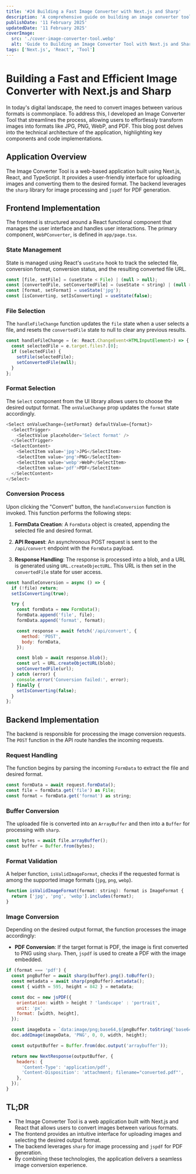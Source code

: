 ```yaml
---
title: '#24 Building a Fast Image Converter with Next.js and Sharp'
description: 'A comprehensive guide on building an image converter tool.'
publishDate: '11 February 2025'
updatedDate: '11 February 2025'
coverImage:
  src: './cover-image-converter-tool.webp'
  alt: 'Guide to Building an Image Converter Tool with Next.js and Sharp'
tags: ['Next.js', 'React', 'Tool']
---
```


# Building a Fast and Efficient Image Converter with Next.js and Sharp

In today's digital landscape, the need to convert images between various formats is commonplace.
To address this, I developed an Image Converter Tool that streamlines the process, allowing users to effortlessly transform images into formats like JPG, PNG, WebP, and PDF.
This blog post delves into the technical architecture of the application, highlighting key components and code implementations.

## Application Overview

The Image Converter Tool is a web-based application built using Next.js, React, and TypeScript.
It provides a user-friendly interface for uploading images and converting them to the desired format.
The backend leverages the `sharp` library for image processing and `jspdf` for PDF generation.

## Frontend Implementation

The frontend is structured around a React functional component that manages the user interface and handles user interactions.
The primary component, `WebPConverter`, is defined in `app/page.tsx`.

### State Management

State is managed using React's `useState` hook to track the selected file, conversion format, conversion status, and the resulting converted file URL.

```javascript
const [file, setFile] = (useState < File) | (null > null);
const [convertedFile, setConvertedFile] = (useState < string) | (null > null);
const [format, setFormat] = useState('jpg');
const [isConverting, setIsConverting] = useState(false);
```

### File Selection

The `handleFileChange` function updates the `file` state when a user selects a file, and resets the `convertedFile` state to null to clear any previous results.

```javascript
const handleFileChange = (e: React.ChangeEvent<HTMLInputElement>) => {
  const selectedFile = e.target.files?.[0];
  if (selectedFile) {
    setFile(selectedFile);
    setConvertedFile(null);
  }
};
```

### Format Selection

The `Select` component from the UI library allows users to choose the desired output format.
The `onValueChange` prop updates the `format` state accordingly.

```javascript
<Select onValueChange={setFormat} defaultValue={format}>
  <SelectTrigger>
    <SelectValue placeholder='Select format' />
  </SelectTrigger>
  <SelectContent>
    <SelectItem value='jpg'>JPG</SelectItem>
    <SelectItem value='png'>PNG</SelectItem>
    <SelectItem value='webp'>WebP</SelectItem>
    <SelectItem value='pdf'>PDF</SelectItem>
  </SelectContent>
</Select>
```

### Conversion Process

Upon clicking the "Convert" button, the `handleConversion` function is invoked.
This function performs the following steps:

1. **FormData Creation**: A `FormData` object is created, appending the selected file and desired format.

2. **API Request**: An asynchronous POST request is sent to the `/api/convert` endpoint with the `FormData` payload.

3. **Response Handling**: The response is processed into a blob, and a URL is generated using `URL.createObjectURL`.
   This URL is then set in the `convertedFile` state for user access.

```javascript
const handleConversion = async () => {
  if (!file) return;
  setIsConverting(true);

  try {
    const formData = new FormData();
    formData.append('file', file);
    formData.append('format', format);

    const response = await fetch('/api/convert', {
      method: 'POST',
      body: formData,
    });

    const blob = await response.blob();
    const url = URL.createObjectURL(blob);
    setConvertedFile(url);
  } catch (error) {
    console.error('Conversion failed:', error);
  } finally {
    setIsConverting(false);
  }
};
```

## Backend Implementation

The backend is responsible for processing the image conversion requests.
The `POST` function in the API route handles the incoming requests.

### Request Handling

The function begins by parsing the incoming `FormData` to extract the file and desired format.

```javascript
const formData = await request.formData();
const file = formData.get('file') as File;
const format = formData.get('format') as string;
```

### Buffer Conversion

The uploaded file is converted into an `ArrayBuffer` and then into a `Buffer` for processing with `sharp`.

```javascript
const bytes = await file.arrayBuffer();
const buffer = Buffer.from(bytes);
```

### Format Validation

A helper function, `isValidImageFormat`, checks if the requested format is among the supported image formats (`jpg`, `png`, `webp`).

```javascript
function isValidImageFormat(format: string): format is ImageFormat {
  return ['jpg', 'png', 'webp'].includes(format);
}
```

### Image Conversion

Depending on the desired output format, the function processes the image accordingly:

- **PDF Conversion**: If the target format is PDF, the image is first converted to PNG using `sharp`.
  Then, `jspdf` is used to create a PDF with the image embedded.

```javascript
if (format === 'pdf') {
  const pngBuffer = await sharp(buffer).png().toBuffer();
  const metadata = await sharp(pngBuffer).metadata();
  const { width = 595, height = 842 } = metadata;

  const doc = new jsPDF({
    orientation: width > height ? 'landscape' : 'portrait',
    unit: 'px',
    format: [width, height],
  });

  const imageData = `data:image/png;base64,${pngBuffer.toString('base64')}`;
  doc.addImage(imageData, 'PNG', 0, 0, width, height);

  const outputBuffer = Buffer.from(doc.output('arraybuffer'));

  return new NextResponse(outputBuffer, {
    headers: {
      'Content-Type': 'application/pdf',
      'Content-Disposition': 'attachment; filename="converted.pdf"',
    },
  });
}
```

## TL;DR

- The Image Converter Tool is a web application built with Next.js and React that allows users to convert images between various formats.
- The frontend provides an intuitive interface for uploading images and selecting the desired output format.
- The backend leverages `sharp` for image processing and `jspdf` for PDF generation.
- By combining these technologies, the application delivers a seamless image conversion experience.

